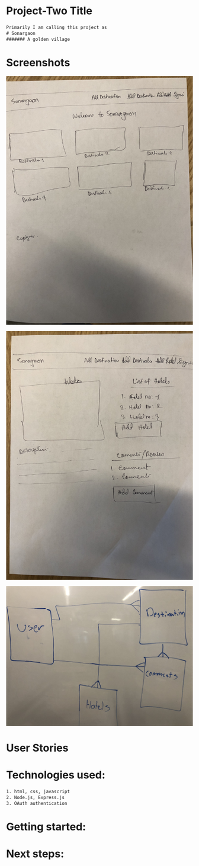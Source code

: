 # Project-Two Title
    Primarily I am calling this project as 
    # Sonargaon 
    ####### A golden village

# Screenshots
![Wireframe-Page1](public/images/Page1.JPG)

![Wireframe-Page2](public/images/Page2.JPG)

![ERD](public/images/ERD.JPG)


# User Stories

# Technologies used: 
    1. html, css, javascript
    2. Node.js, Express.js
    3. OAuth authentication

# Getting started:
# Next steps:
